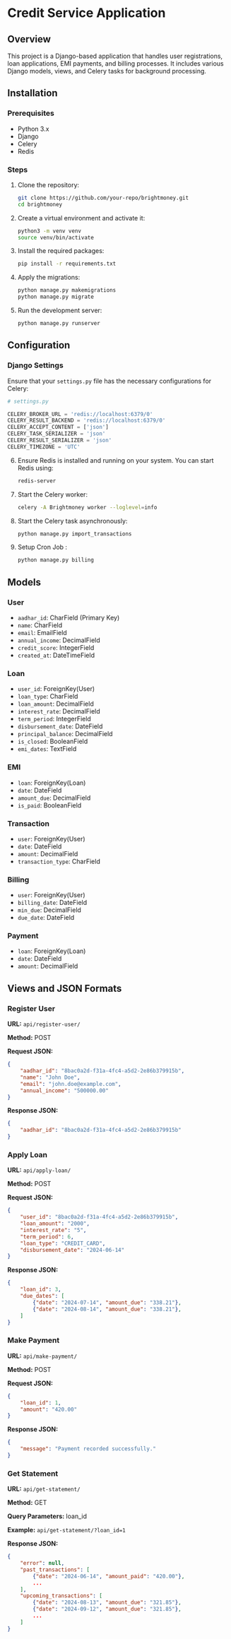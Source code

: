 # Credit Service Application

## Overview
This project is a Django-based application that handles user registrations, loan applications, EMI payments, and billing processes. It includes various Django models, views, and Celery tasks for background processing.

## Installation

### Prerequisites
- Python 3.x
- Django
- Celery
- Redis

### Steps
1. Clone the repository:
    ```bash
    git clone https://github.com/your-repo/brightmoney.git
    cd brightmoney
    ```

2. Create a virtual environment and activate it:
    ```bash
    python3 -m venv venv
    source venv/bin/activate
    ```

3. Install the required packages:
    ```bash
    pip install -r requirements.txt
    ```

4. Apply the migrations:
    ```bash
    python manage.py makemigrations
    python manage.py migrate
    ```

5. Run the development server:
    ```bash
    python manage.py runserver
    ```

## Configuration

### Django Settings

Ensure that your `settings.py` file has the necessary configurations for Celery:

```python
# settings.py

CELERY_BROKER_URL = 'redis://localhost:6379/0'
CELERY_RESULT_BACKEND = 'redis://localhost:6379/0'
CELERY_ACCEPT_CONTENT = ['json']
CELERY_TASK_SERIALIZER = 'json'
CELERY_RESULT_SERIALIZER = 'json'
CELERY_TIMEZONE = 'UTC'
```

6. Ensure Redis is installed and running on your system. You can start Redis using:
    ```bash
    redis-server
    ```

7. Start the Celery worker:
    ```bash
    celery -A Brightmoney worker --loglevel=info
    ```

8. Start the Celery task asynchronously:
    ```bash
    python manage.py import_transactions
    ```

9. Setup Cron Job  :
    ```bash
    python manage.py billing
    ```


## Models

### User
- `aadhar_id`: CharField (Primary Key)
- `name`: CharField
- `email`: EmailField
- `annual_income`: DecimalField
- `credit_score`: IntegerField
- `created_at`: DateTimeField

### Loan
- `user_id`: ForeignKey(User)
- `loan_type`: CharField
- `loan_amount`: DecimalField
- `interest_rate`: DecimalField
- `term_period`: IntegerField
- `disbursement_date`: DateField
- `principal_balance`: DecimalField
- `is_closed`: BooleanField
- `emi_dates`: TextField

### EMI
- `loan`: ForeignKey(Loan)
- `date`: DateField
- `amount_due`: DecimalField
- `is_paid`: BooleanField

### Transaction
- `user`: ForeignKey(User)
- `date`: DateField
- `amount`: DecimalField
- `transaction_type`: CharField

### Billing
- `user`: ForeignKey(User)
- `billing_date`: DateField
- `min_due`: DecimalField
- `due_date`: DateField

### Payment
- `loan`: ForeignKey(Loan)
- `date`: DateField
- `amount`: DecimalField

## Views and JSON Formats

### Register User
**URL:** `api/register-user/`

**Method:** POST

**Request JSON:**
```json
{
    "aadhar_id": "8bac0a2d-f31a-4fc4-a5d2-2e86b379915b",
    "name": "John Doe",
    "email": "john.doe@example.com",
    "annual_income": "500000.00"
}
```

**Response JSON:**
```json
{
    "aadhar_id": "8bac0a2d-f31a-4fc4-a5d2-2e86b379915b"
}
```

### Apply Loan
**URL:** `api/apply-loan/`

**Method:** POST

**Request JSON:**
```json
{
    "user_id": "8bac0a2d-f31a-4fc4-a5d2-2e86b379915b",
    "loan_amount": "2000",
    "interest_rate": "5",
    "term_period": 6,
    "loan_type": "CREDIT_CARD",
    "disbursement_date": "2024-06-14"
}

```

**Response JSON:**
```json
{
    "loan_id": 3,
    "due_dates": [
        {"date": "2024-07-14", "amount_due": "338.21"},
        {"date": "2024-08-14", "amount_due": "338.21"},
    ]
}
```

### Make Payment
**URL:** `api/make-payment/`

**Method:** POST

**Request JSON:**
```json
{
    "loan_id": 1,
    "amount": "420.00"
}
```

**Response JSON:**
```json
{
    "message": "Payment recorded successfully."
}
```

### Get Statement
**URL:** `api/get-statement/`

**Method:** GET

**Query Parameters:** loan_id

**Example:** `api/get-statement/?loan_id=1`

**Response JSON:**
```json
{
    "error": null,
    "past_transactions": [
        {"date": "2024-06-14", "amount_paid": "420.00"},
        ...
    ],
    "upcoming_transactions": [
        {"date": "2024-08-13", "amount_due": "321.85"},
        {"date": "2024-09-12", "amount_due": "321.85"},
        ...
    ]
}
```

